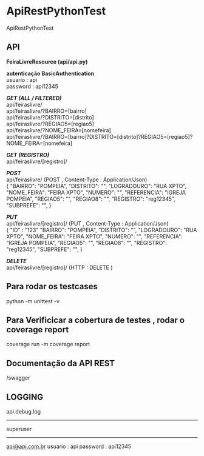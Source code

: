 # ApiRestPythonTest
ApiRestPythonTest


<h2>
API
</h2>
<b>FeiraLivreResource (api/api.py)</b>


<b> autenticação BasicAuthentication </b>
<br>
usuario : api
<br>
password : api12345
<br>

<i><b>GET (ALL / FILTERED)</b></i>
<br>
api/feiraslivre/
<br>
api/feiraslivre/?BAIRRO=[bairro]
<br>
api/feiraslivre/?DISTRITO=[distrito]
<br>
api/feiraslivre/?REGIAO5=[regiao5]
<br>
api/feiraslivre/?NOME_FEIRA=[nomefeira]
<br>
api/feiraslivre/?BAIRRO=[bairro]?DISTRITO=[distrito]?REGIAO5=[regiao5]?NOME_FEIRA=[nomefeira]

<i><b>GET (REGISTRO)</b></i>
<br>
api/feiraslivre/[registro]/

<i><b>POST</b></i>
<br>
api/feiraslivre/ (POST , Content-Type : Application/Json)
<br>
{
            "BAIRRO": "POMPEIA",
            "DISTRITO": "",
            "LOGRADOURO": "RUA XPTO",
            "NOME_FEIRA": "FEIRA XPTO",
            "NUMERO": "",
            "REFERENCIA": "IGREJA POMPEIA",
            "REGIAO5": "",
            "REGIAO8": "",
            "REGISTRO": "reg12345",
            "SUBPREFE": "",
}

<i><b>PUT</b></i>
<br>
api/feiraslivre/[registro]/ (PUT , Content-Type : Application/Json)
<br>
{ 
            "ID" : "123"
            "BAIRRO": "POMPEIA",
            "DISTRITO": "",
            "LOGRADOURO": "RUA XPTO",
            "NOME_FEIRA": "FEIRA XPTO",
            "NUMERO": "",
            "REFERENCIA": "IGREJA POMPEIA",
            "REGIAO5": "",
            "REGIAO8": "",
            "REGISTRO": "reg12345",
            "SUBPREFE": "",
}

<i><b>DELETE</b></i>
<br>
api/feiraslivre/[registro]/  (HTTP : DELETE )

<h2> Para rodar os testcases </h2> 
python -m unittest -v

<h2> Para Verificicar a cobertura de testes , rodar o coverage report </h2>
coverage run -m
coverage report

<h2>Documentação da API REST</h2>
/swagger

<h2>LOGGING</h2>
api.debug.log


***********************************************
superuser
*************************************************
api@api.com.br
usuario : api
password : api12345

